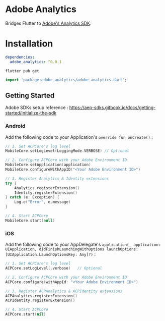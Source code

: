 # Adobe Analytics

Bridges Flutter to [Adobe's Analytics SDK](https://github.com/Adobe-Marketing-Cloud/acp-sdks).

# Installation

```yaml
dependencies:
  adobe_analytics: ^0.0.1
```
```shell script
flutter pub get
```
```dart
import 'package:adobe_analytics/adobe_analytics.dart';
```

## Getting Started

Adobe SDKs setup reference : https://aep-sdks.gitbook.io/docs/getting-started/initialize-the-sdk

### Android

Add the following code to your Application's `override fun onCreate()` :

```kotlin
// 1. Set ACPCore's log level
MobileCore.setLogLevel(LoggingMode.VERBOSE) // Optional

// 2. Configure ACPCore with your Adobe Environment ID
MobileCore.setApplication(application)
MobileCore.configureWithAppID("<Your Adobe Environment ID>")

// 3. Register Analytics & Identity extensions 
try {
    Analytics.registerExtension()
    Identity.registerExtension()
} catch (e: Exception) {
    Log.e("Error", e.message)
}

// 4. Start ACPCore
MobileCore.start(null)
```

### iOS

Add the following code to your AppDelegate's `application(_ application: UIApplication, didFinishLaunchingWithOptions launchOptions: [UIApplication.LaunchOptionsKey: Any]?)` :

```swift
// 1. Set ACPCore's log level
ACPCore.setLogLevel(.verbose)   // Optional

// 2. Configure ACPCore with your Adobe Environment ID
ACPCore.configure(withAppId: "<Your Adobe Environment ID>")

// 3. Register ACPAnalytics & ACPIdentity extensions
ACPAnalytics.registerExtension()
ACPIdentity.registerExtension()

// 4. Start ACPCore
ACPCore.start(nil)
```
